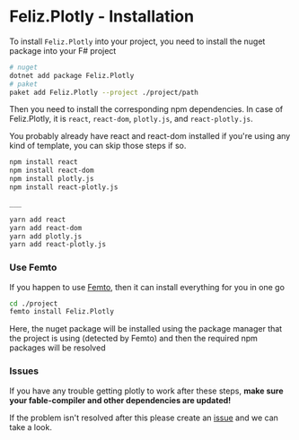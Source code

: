 # Feliz.Plotly - Installation

To install `Feliz.Plotly` into your project, you need to install the nuget package into your F# project
```bash
# nuget
dotnet add package Feliz.Plotly
# paket
paket add Feliz.Plotly --project ./project/path
```
Then you need to install the corresponding npm dependencies. In case of Feliz.Plotly, it is `react`, `react-dom`, `plotly.js`, and `react-plotly.js`.

You probably already have react and react-dom installed if you're using any kind of template, you can skip those steps if so.

```bash
npm install react
npm install react-dom
npm install plotly.js
npm install react-plotly.js

___

yarn add react
yarn add react-dom
yarn add plotly.js
yarn add react-plotly.js
```

### Use Femto

If you happen to use [Femto](https://github.com/Zaid-Ajaj/Femto), then it can install everything for you in one go
```bash
cd ./project
femto install Feliz.Plotly
```
Here, the nuget package will be installed using the package manager that the project is using (detected by Femto) and then the required npm packages will be resolved

### Issues

If you have any trouble getting plotly to work after these steps, **make sure your fable-compiler and other dependencies are updated!**

If the problem isn't resolved after this please create an [issue](https://github.com/Shmew/Feliz.Plotly/issues/new/choose) and we can take a look.
